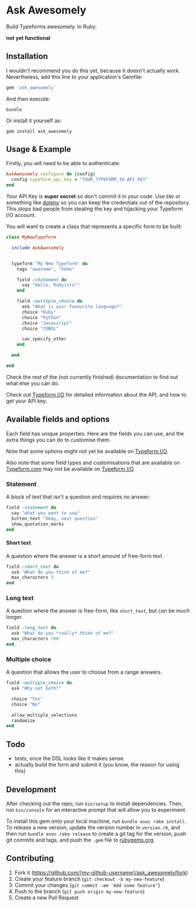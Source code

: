 # Ask Awesomely

Build Typeforms awesomely. In Ruby.

**not yet functional**

## Installation

I wouldn't recommend you do this yet, because it doesn't actually work. Nevertheless, add this line to your application's Gemfile:

```ruby
gem 'ask_awesomely'
```

And then execute:

```shell
bundle
```

Or install it yourself as:

```shell
gem install ask_awesomely
```

## Usage & Example

Firstly, you will need to be able to authenticate:

```ruby
AskAwesomely.configure do |config|
  config.typeform_api_key = "YOUR_TYPEFORM_IO_API_KEY"
end
```

Your API Key is **super secret** so don't commit it in your code. Use `ENV` or
something like [dotenv](https://github.com/bkeepers/dotenv) so you can keep the credentials out of the repository. This stops bad people from stealing the key and hijacking your Typeform I/O account.

You will want to create a class that represents a specific form to be built:

```ruby
class MyNewTypeform

  include AskAwesomely


  typeform "My New Typeform" do
    tags "awesome", "hehe"

    field :statement do
      say "Hello, Rubyists!"
    end

    field :multiple_choice do
      ask "What is your favourite language?"
      choice "Ruby"
      choice "Python"
      choice "Javascript"
      choice "COBOL"

      can_specify_other
    end

  end

end
```

Check the rest of the (not currently finished) documentation to find out what else you can do.

Check out [Typeform I/O](https://typeform.io) for detailed information about the API, and how to get your API key.

## Available fields and options

Each field has unique properties. Here are the fields you can use, and the extra
things you can do to customise them.

Note that some options might not yet be available on [Typeform I/O](https://typeform.io).

Also note that some field types and customisations that are available on [Typeform.com](https://typeform.com) may not be available on [Typeform I/O](https://typeform.io).

### Statement

A block of text that isn't a question and requires no answer.

```ruby
field :statement do
  say "what you want to say"
  button_text "Okay, next question"
  show_quotation_marks
end
```

#### Short text

A question where the answer is a short amount of free-form text.

```ruby
field :short_text do
  ask "What do you think of me?"
  max_characters 3
end
```

### Long text

A question where the answer is free-form, like `short_text`, but can be *much* longer.

```ruby
field :long_text do
  ask "What do you *really* think of me?"
  max_characters 700
end
```

### Multiple choice

A question that allows the user to choose from a range answers.

```ruby
field :multiple_choice do
  ask "Why not both?"

  choice "Yes"
  choice "No"

  allow_multiple_selections
  randomize
end
```


## Todo

- tests, once the DSL looks like it makes sense
- actually build the form and submit it (you know, the reason for using this)

## Development

After checking out the repo, run `bin/setup` to install dependencies. Then, run `bin/console` for an interactive prompt that will allow you to experiment.

To install this gem onto your local machine, run `bundle exec rake install`. To release a new version, update the version number in `version.rb`, and then run `bundle exec rake release` to create a git tag for the version, push git commits and tags, and push the `.gem` file to [rubygems.org](https://rubygems.org).

## Contributing

1. Fork it (https://github.com/[my-github-username]/ask_awesomely/fork)
2. Create your feature branch (`git checkout -b my-new-feature`)
3. Commit your changes (`git commit -am 'Add some feature'`)
4. Push to the branch (`git push origin my-new-feature`)
5. Create a new Pull Request
